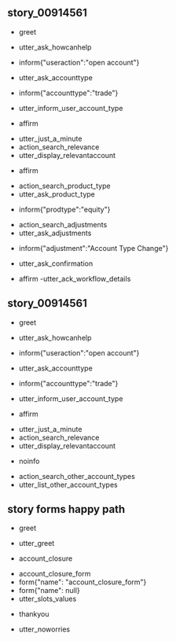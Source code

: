 ## story_00914561
* greet
 - utter_ask_howcanhelp
* inform{"useraction":"open account"}
 - utter_ask_accounttype
* inform{"accounttype":"trade"}
 - utter_inform_user_account_type
* affirm
 - utter_just_a_minute
 - action_search_relevance
 - utter_display_relevantaccount
* affirm
 - action_search_product_type
 - utter_ask_product_type
* inform{"prodtype":"equity"}
 - action_search_adjustments
 - utter_ask_adjustments
* inform{"adjustment":"Account Type Change"}
 - utter_ask_confirmation
* affirm
 -utter_ack_workflow_details 
    
## story_00914561
* greet
 - utter_ask_howcanhelp
* inform{"useraction":"open account"}
 - utter_ask_accounttype
* inform{"accounttype":"trade"}
 - utter_inform_user_account_type
* affirm
 - utter_just_a_minute
 - action_search_relevance
 - utter_display_relevantaccount
* noinfo
 - action_search_other_account_types
 - utter_list_other_account_types
  
## story forms happy path  
* greet
 - utter_greet
* account_closure
 - account_closure_form
 - form{"name": "account_closure_form"}
 - form{"name": null}
 - utter_slots_values
* thankyou
 - utter_noworries